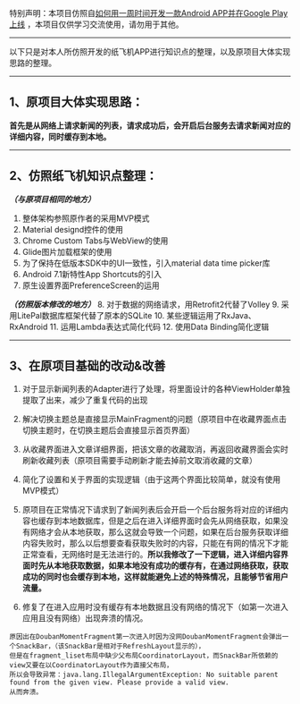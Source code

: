 特别声明：本项目仿照自[如何用一周时间开发一款Android APP并在Google Play上线](https://github.com/TonnyL/PaperPlane/wiki/%E5%A6%82%E4%BD%95%E7%94%A8%E4%B8%80%E5%91%A8%E6%97%B6%E9%97%B4%E5%BC%80%E5%8F%91%E4%B8%80%E6%AC%BEAndroid-APP%E5%B9%B6%E5%9C%A8Google-Play%E4%B8%8A%E7%BA%BF) ，本项目仅供学习交流使用，请勿用于其他。

----------

以下只是对本人所仿照开发的纸飞机APP进行知识点的整理，以及原项目大体实现思路的整理。

----------

1、原项目大体实现思路：
-------
**首先是从网络上请求新闻的列表，请求成功后，会开启后台服务去请求新闻对应的详细内容，同时缓存到本地。**

----------

2、仿照纸飞机知识点整理：
-------

***（与原项目相同的地方）***
 1. 整体架构参照原作者的采用MVP模式
 2. Material designd控件的使用
 3. Chrome Custom Tabs与WebView的使用
 4. Glide图片加载框架的使用
 5. 为了保持在低版本SDK中的UI一致性，引入material data time picker库
 6. Android 7.1新特性App Shortcuts的引入
 7. 原生设置界面PreferenceScreen的运用

***（仿照版本修改的地方）***
 8. 对于数据的网络请求，用Retrofit2代替了Volley
 9. 采用LitePal数据库框架代替了原本的SQLite
 10. 某些逻辑运用了RxJava、RxAndroid
 11. 运用Lambda表达式简化代码
 12. 使用Data Binding简化逻辑

----------

3、在原项目基础的改动&改善
-------

 1. 对于显示新闻列表的Adapter进行了处理，将里面设计的各种ViewHolder单独提取了出来，减少了重复代码的出现

 2. 解决切换主题总是直接显示MainFragment的问题（原项目中在收藏界面点击切换主题时，在切换主题后会直接显示首页界面）
 
 3. 从收藏界面进入文章详细界面，把该文章的收藏取消，再返回收藏界面会实时刷新收藏列表（原项目需要手动刷新才能去掉前文取消收藏的文章）
 
 4. 简化了设置和关于界面的实现逻辑（由于这两个界面比较简单，就没有使用MVP模式）
 
 5. 原项目在正常情况下请求到了新闻列表后会开启一个后台服务将对应的详细内容也缓存到本地数据库，但是之后在进入详细界面时会先从网络获取，如果没有网络才会从本地获取，那么这就会导致一个问题，如果在后台服务获取详细内容失败时，那么以后想要查看获取失败时的内容，只能在有网的情况下才能正常查看，无网络时是无法进行的。**所以我修改了一下逻辑，进入详细内容界面时先从本地获取数据，如果本地没有成功的缓存有，在通过网络获取，获取成功的同时也会缓存到本地，这样就能避免上述的特殊情况，且能够节省用户流量。**
 
 6. 修复了在进入应用时没有缓存有本地数据且没有网络的情况下（如第一次进入应用且没有网络）出现奔溃的情况。

```
原因出在DoubanMomentFragment第一次进入时因为没网DoubanMomentFragment会弹出一个SnackBar，（该SnackBar是相对于RefreshLayout显示的），
但是在fragment_liset布局中缺少父布局CoordinatorLayout，而SnackBar所依赖的view又要在以CoordinatorLayout作为直接父布局，
所以会导致异常：java.lang.IllegalArgumentException: No suitable parent found from the given view. Please provide a valid view.
从而奔溃。
```
